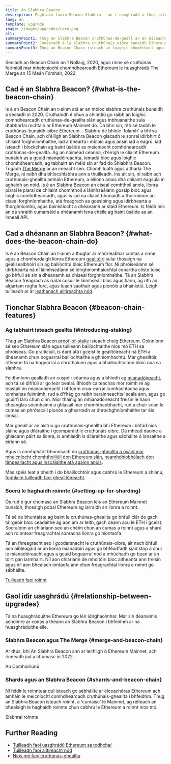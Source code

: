 ```yaml
---
title: An Slabhra Beacon
description: Foghlaim faoin Beacon Slabhra - an t-uasghrádú a thug isteach cruthúnais Ethereum.
lang: en
template: upgrade
image: /images/upgrades/core.png
alt:
summaryPoint1: Thug an Slabhra Beacon cruthúnas-de-geall ar an éiceachóras Ethereum.
summaryPoint2: Cumascadh é le slabhra cruthúnais oibre bunaidh Ethereum i Meán Fómhair 2022.
summaryPoint3: Thug an Beacon Chain isteach an loighic chomhthoil agus an prótacal gossip bloc a dhaingníonn Ethereum anois.
---
```


<UpgradeStatus isShipped dateKey="page-upgrades:page-upgrades-beacon-date">
  Seoladh an Beacon Chain an 1 Nollaig, 2020, agus rinne sé cruthúnas foirmiúil mar mheicníocht chomhdhearcadh Ethereum le huasghrádú The Merge an 15 Meán Fómhair, 2022.
</UpgradeStatus>

## Cad é an Slabhra Beacon? {#what-is-the-beacon-chain}

Is é an Beacon Chain an t-ainm atá ar an mbloc slabhra cruthúnais bunaidh a seoladh in 2020. Cruthaíodh é chun a chinntiú go raibh an loighic comhdhearcadh cruthúnas-de-geallta slán agus inbhuanaithe sula dtabharfaí rochtain ar Ethereum Mainnet dó. Dá bhrí sin, rith sé taobh le cruthúnas-bunaidh-oibre Ethereum. . Slabhra de bhloic 'folamh' a bhí sa Beacon Chain, ach d'éiligh an Slabhra Beacon glacadh le sonraí idirbhirt ó chliaint forghníomhaithe, iad a bheartú i mbloic agus ansin iad a eagrú. iad isteach i blockchain ag baint úsáide as meicníocht comhdhearcadh cruthúnas-de-geallta. Ag an nóiméad céanna, d'éirigh le cliaint Ethereum bunaidh as a gcuid mianadóireachta, iomadú bloc agus loighic chomhdhearcadh, ag tabhairt an méid sin ar fad do Shlabhra Beacon. Tugadh [The Merge](/roadmap/merge/) ar an imeacht seo. Chomh luath agus a tharla The Merge, ní raibh dhá bhlocshlabhra ann a thuilleadh. Ina áit sin, ní raibh ach cruthúnais-gheallta amháin Ethereum, a éilíonn anois dhá chliaint éagsúla in aghaidh an nóid. Is é an Slabhra Beacon an ciseal comhthoil anois, líonra piaraí le piaraí de chliaint chomhthoil a láimhseálann gossip bloc agus loighic comhdhearcadh, agus is iad na cliaint bhunaidh a fhoirmíonn an ciseal forghníomhaithe, atá freagrach as gossiping agus idirbhearta a fhorghníomhú, agus bainistíocht a dhéanamh ar staid Ethereum. Is féidir leis an dá shraith cumarsáid a dhéanamh lena chéile ag baint úsáide as an Inneall API.

## Cad a dhéanann an Slabhra Beacon? {#what-does-the-beacon-chain-do}

Is é an Beacon Chain an t-ainm a thugtar ar mhórleabhar cuntas a rinne agus a chomhordaigh líonra Ethereum [gealltóirí](/staking/) sular thosaigh na geallsealbhóirí sin ag bailíochtú bloic Ethereum fíor. Ní phróiseálann sé idirbhearta ná ní láimhseálann sé idirghníomhaíochtaí conartha cliste toisc go bhfuil sé sin á dhéanamh sa chiseal forghníomhaithe. Tá an Slabhra Beacon freagrach as rudaí cosúil le láimhseáil bloc agus fianú, ag rith an algartam rogha forc, agus luach saothair agus pionóis a bhainistiú. Léigh tuilleadh ar ár [leathanach ailtireachta nód](/developers/docs/nodes-and-clients/node-architecture/#node-comparison).

## Tionchar Slabhra Beacon {#beacon-chain-features}

### Ag tabhairt isteach geallta {#introducing-staking}

Thug an Slabhra Beacon  [proof-of-stake](/developers/docs/consensus-mechanisms/pos/) isteach chuig Ethereum. Coinníonn sé seo Ethereum slán agus tuilleann bailíochtaithe níos mó ETH sa phróiseas. Go praiticiúil, is éard atá i gceist le gealltóireacht ná ETH a dhéanamh chun bogearraí bailíochtaithe a ghníomhachtú. Mar ghealltóir, ritheann tú na bogearraí a chruthaíonn agus a bhailíochtaíonn bloic nua sa slabhra.

Feidhmíonn gealladh an cuspóir céanna agus a bhíodh ag [mianadóireacht](/developers/docs/consensus-mechanisms/pow/mining/), ach tá sé difriúil ar go leor bealaí. Bhíodh caiteachas mór roimh ré ag teastáil ón mianadóireacht i bhfoirm crua-earraí cumhachtacha agus tomhaltas fuinnimh, rud a d'fhág go raibh barainneachtaí scála ann, agus go gcuirfí lárú chun cinn. Níor tháinig an mhianadóireacht freisin le haon cheanglas sócmhainní a ghlasáil mar chomhthaobhacht, rud a chuir srian le cumas an phrótacail pionós a ghearradh ar dhrochghníomhaithe tar éis ionsaí.

Mar gheall ar an aistriú go cruthúnais-gheallta bhí Ethereum i bhfad níos sláine agus díláraithe i gcomparáid le cruthúnais oibre. Dá mhéad daoine a ghlacann páirt sa líonra, is amhlaidh is díláraithe agus sábháilte ó ionsaithe a éiríonn sé.

Agus is comhpháirt bhunúsach do [cruthúnas-gheallta a úsáid mar mheicníocht chomhthoiliúil don Ethereum slán, neamhdhíobhálach don timpeallacht agus inscálaithe atá againn anois](/roadmap/vision/).

<InfoBanner emoji=":money_bag:">
  Más spéis leat a bheith i do bhailíochtóir agus cabhrú le Ethereum a shlánú, <a href="/staking/">foghlaim tuilleadh faoi ghealltóireacht</a>.
</InfoBanner>

### Socrú le haghaidh roinnte {#setting-up-for-sharding}

Ós rud é gur chumasc an Slabhra Beacon leis an Ethereum Mainnet bunaidh, thosaigh pobal Ethereum ag iarraidh an líonra a roinnt.

Tá sé de bhuntáiste ag baint le cruthúnas-gheallta go bhfuil clár de gach táirgeoir bloc ceadaithe ag aon am ar leith, gach ceann acu le ETH i gceist. Socraíonn an chlárlann seo an chéim chun an cumas a roinnt agus a shárú ach roinntear freagrachtaí sonracha líonra go hiontaofa.

Tá an fhreagracht seo i gcodarsnacht le cruthúnais-oibre, áit nach bhfuil aon oibleagáid ar an líonra mianadóirí agus go bhféadfadh siad stop a chur le mianadóireacht agus a gcuid bogearraí nód a mhúchadh go buan ar an toirt gan iarmhairt. Níl aon chlárlann de mholtóirí bloc aitheanta ann freisin agus níl aon bhealach iontaofa ann chun freagrachtaí líonra a roinnt go sábháilte.

[Tuilleadh faoi roinnt](/roadmap/danksharding/)

## Gaol idir uasghrádú {#relationship-between-upgrades}

Tá na huasghráduithe Ethereum go léir idirghaolmhar. Mar sin déanaimis achoimre ar conas a théann an Slabhra Beacon i bhfeidhm ar na huasghráduithe eile.

### Slabhra Beacon agus The Merge {#merge-and-beacon-chain}

Ar dtús, bhí An Slabhra Beacon ann ar leithligh ó Ethereum Mainnet, ach rinneadh iad a chumasc in 2022.

<ButtonLink href="/roadmap/merge/">
  An Comhoiriúnú
</ButtonLink>

### Shards agus an Slabhra Beacon {#shards-and-beacon-chain}

Ní féidir le roinntear dul isteach go sábháilte ar éiceachóras Ethereum ach amháin le meicníocht comhdhearcadh cruthúnais-gheallta i bhfeidhm. Thug an Slabhra Beacon isteach roinnt, a 'cumaisc' le Mainnet, ag réiteach an bhealaigh le haghaidh roinnte chun cabhrú le Ethereum a roinnt níos mó.

<ButtonLink href="/roadmap/danksharding/">
  Slabhraí roinnte
</ButtonLink>

## Further Reading

- [Tuilleadh faoi uasghrádú Ethereum sa todhchaí](/roadmap/vision)
- [Tuilleadh faoi ailtireacht nód](/developers/docs/nodes-and-clients/node-architecture)
- [Níos mó faoi cruthúnas-gheallta](/developers/docs/consensus-mechanisms/pos)
